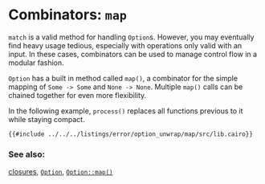 # Combinators: `map`

`match` is a valid method for handling `Option`s. However, you may
eventually find heavy usage tedious, especially with operations only valid
with an input. In these cases, combinators can be used to
manage control flow in a modular fashion.

`Option` has a built in method called `map()`, a combinator for the simple
mapping of `Some -> Some` and `None -> None`. Multiple `map()` calls can be
chained together for even more flexibility.

In the following example, `process()` replaces all functions previous
to it while staying compact.

```cairo,editable
{{#include ../../../listings/error/option_unwrap/map/src/lib.cairo}}
```

### See also:

[closures][closures], [`Option`][option], [`Option::map()`][map]

[closures]: ../../fn/closures.md
[option]: https://docs.swmansion.com/scarb/corelib/core-option-Option.html
[map]: https://docs.swmansion.com/scarb/corelib/core-option-OptionTrait.html#map
